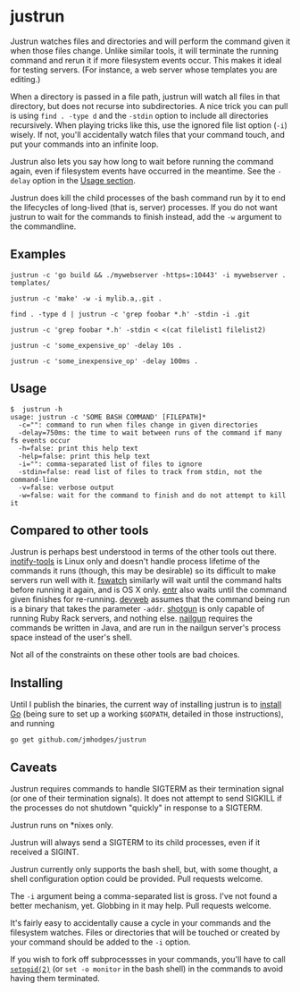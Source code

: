 justrun
=======

Justrun watches files and directories and will perform the command given it
when those files change. Unlike similar tools, it will terminate the running
command and rerun it if more filesystem events occur. This makes it ideal for
testing servers. (For instance, a web server whose templates you are editing.)

When a directory is passed in a file path, justrun will watch all files in
that directory, but does not recurse into subdirectories. A nice trick you can
pull is using `find . -type d` and the `-stdin` option to include all
directories recursively. When playing tricks like this, use the ignored file
list option (`-i`) wisely. If not, you'll accidentally watch files that your
command touch, and put your commands into an infinite loop.

Justrun also lets you say how long to wait before running the command again,
even if filesystem events have occurred in the meantime. See the `-delay`
option in the [Usage section][usage].

Justrun does kill the child processes of the bash command run by it to end the
lifecycles of long-lived (that is, server) processes. If you do not want
justrun to wait for the commands to finish instead, add the `-w` argument to
the commandline.

Examples
--------

    justrun -c 'go build && ./mywebserver -https=:10443' -i mywebserver . templates/

    justrun -c 'make' -w -i mylib.a,.git .

    find . -type d | justrun -c 'grep foobar *.h' -stdin -i .git

    justrun -c 'grep foobar *.h' -stdin < <(cat filelist1 filelist2)

    justrun -c 'some_expensive_op' -delay 10s .

    justrun -c 'some_inexpensive_op' -delay 100ms .

Usage
-----

    $  justrun -h
    usage: justrun -c 'SOME BASH COMMAND' [FILEPATH]*
      -c="": command to run when files change in given directories
      -delay=750ms: the time to wait between runs of the command if many fs events occur
      -h=false: print this help text
      -help=false: print this help text
      -i="": comma-separated list of files to ignore
      -stdin=false: read list of files to track from stdin, not the command-line
      -v=false: verbose output
      -w=false: wait for the command to finish and do not attempt to kill it

Compared to other tools
-----------------------

Justrun is perhaps best understood in terms of the other tools out
there. [inotify-tools][inotify-tools] is Linux only and doesn't handle process
lifetime of the commands it runs (though, this may be desirable) so its
difficult to make servers run well with it. [fswatch][fswatch] similarly will
wait until the command halts before running it again, and is OS X
only. [entr][entr] also waits until the command given finishes for
re-running. [devweb][devweb] assumes that the command being run is a binary
that takes the parameter `-addr`. [shotgun][shotgun] is only capable of
running Ruby Rack servers, and nothing else. [nailgun][nailgun] requires the
commands be written in Java, and are run in the nailgun server's process space
instead of the user's shell.

Not all of the constraints on these other tools are bad choices.

Installing
----------

Until I publish the binaries, the current way of installing justrun is to
[install Go][installgo] (being sure to set up a working `$GOPATH`, detailed in those
instructions), and running

    go get github.com/jmhodges/justrun

Caveats
-------

Justrun requires commands to handle SIGTERM as their termination signal (or
one of their termination signals). It does not attempt to send SIGKILL if the
processes do not shutdown "quickly" in response to a SIGTERM.

Justrun runs on *nixes only.

Justrun will always send a SIGTERM to its child processes, even if it received
a SIGINT.

Justrun currently only supports the bash shell, but, with some thought, a
shell configuration option could be provided. Pull requests welcome.

The `-i` argument being a comma-separated list is gross. I've not found a
better mechanism, yet. Globbing in it may help. Pull requests welcome.

It's fairly easy to accidentally cause a cycle in your commands and the
filesystem watches. Files or directories that will be touched or created by
your command should be added to the `-i` option.

If you wish to fork off subprocessses in your commands, you'll have to call
[`setpgid(2)`][setpgid] (or `set -o monitor` in the bash shell) in the
commands to avoid having them terminated.

[usage]: https://github.com/jmhodges/justrun#usage
[setpgid]: http://linux.die.net/man/2/setpgid
[inotify-tools]: https://github.com/rvoicilas/inotify-tools/wiki
[fswatch]: https://github.com/alandipert/fswatch
[entr]: http://entrproject.org/
[devweb]: https://code.google.com/p/rsc/source/browse/devweb
[shotgun]: https://github.com/rtomayko/shotgun
[nailgun]: http://www.martiansoftware.com/nailgun/
[installgo]: http://golang.org/doc/install#install
